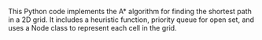This Python code implements the A* algorithm for finding the shortest path in a 2D grid. It includes a heuristic function, priority queue for open set, and uses a Node class to represent each cell in the grid.





